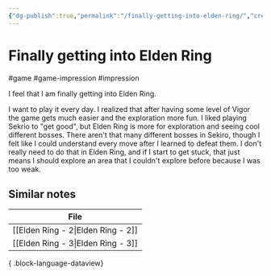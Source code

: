 ```yaml
---
{"dg-publish":true,"permalink":"/finally-getting-into-elden-ring/","created":"2024-01-25T21:20:58.000+09:00","updated":"2024-01-25T21:37:50.000+09:00"}
---
```


# Finally getting into Elden Ring

#game #game-impression #impression 

I feel that I am finally getting into Elden Ring.

I want to play it every day. I realized that after having some level of Vigor the game gets much easier and the exploration more fun. I liked playing Sekrio to "get good", but Elden Ring is more for exploration and seeing cool different bosses. There aren't that many different bosses in Sekiro, though I felt like I could understand every move after I learned to defeat them. I don't really need to do that in Elden Ring, and if I start to get stuck, that just means I should explore an area that I couldn't explore before because I was too weak.

## Similar notes

| File                                  |
| ------------------------------------- |
| [[Elden Ring - 2\|Elden Ring - 2]] |
| [[Elden Ring - 3\|Elden Ring - 3]] |

{ .block-language-dataview}
